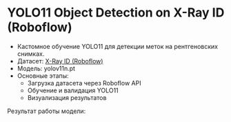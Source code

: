 # YOLO11 Object Detection on X-Ray ID (Roboflow)

- Кастомное обучение YOLO11 для детекции меток на рентгеновских снимках.
- Датасет: [X-Ray ID (Roboflow)](https://universe.roboflow.com/rf-projects/x-ray-id)
- Модель: yolov11n.pt
- Основные этапы:
  - Загрузка датасета через Roboflow API
  - Обучение и валидация YOLO11
  - Визуализация результатов
 
Результат работы модели:
